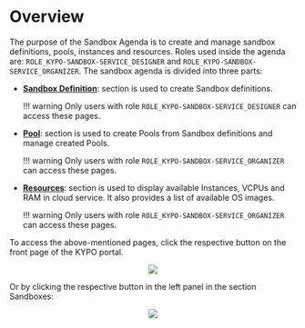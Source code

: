 # Overview
The purpose of the Sandbox Agenda is to create and manage sandbox definitions, pools, instances and resources. Roles used inside the agenda are: `ROLE_KYPO-SANDBOX-SERVICE_DESIGNER` and `ROLE_KYPO-SANDBOX-SERVICE_ORGANIZER`. The sandbox agenda is divided into three parts:

* **[Sandbox Definition](sandbox-definition.md)**: section is used to create Sandbox definitions.

    !!! warning 
        Only users with role `ROLE_KYPO-SANDBOX-SERVICE_DESIGNER` can access these pages.

* **[Pool](pool.md)**: section is used to create Pools from Sandbox definitions and manage created Pools. 

    !!! warning 
        Only users with role `ROLE_KYPO-SANDBOX-SERVICE_ORGANIZER` can access these pages.

* **[Resources](resources.md)**: section is used to display available Instances, VCPUs and RAM in cloud service. It also provides a list of available OS images.

    !!! warning 
        Only users with role `ROLE_KYPO-SANDBOX-SERVICE_ORGANIZER` can access these pages.

To access the above-mentioned pages, click the respective button on the front page of the KYPO portal. 

<p align="center">
  <img src="/img/user-guide/sandbox-agenda/overview/sandbox-agenda-overview.png">
</p>

Or by clicking the respective button in the left panel in the section Sandboxes:

<p align="center">
  <img src="/img/user-guide/sandbox-agenda/overview/sandbox-agenda-overview-panel.png">
</p>

